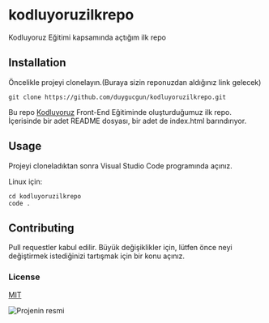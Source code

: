 # kodluyoruzilkrepo
Kodluyoruz Eğitimi kapsamında açtığım ilk repo


## Installation

Öncelikle projeyi clonelayın.(Buraya sizin reponuzdan aldığınız link gelecek)

` git clone https://github.com/duygucgun/kodluyoruzilkrepo.git `

Bu repo [Kodluyoruz](https://courses.kodluyoruz.org) Front-End Eğitiminde oluşturduğumuz ilk repo. İçerisinde bir adet README dosyası, bir adet de index.html barındırıyor.



## Usage

Projeyi cloneladıktan sonra Visual Studio Code programında açınız.

Linux için:

```
cd kodluyoruzilkrepo
code .
```



## Contributing

Pull requestler kabul edilir. Büyük değişiklikler için, lütfen önce neyi değiştirmek istediğinizi tartışmak için bir konu açınız.



### License

[MIT]()



![Projenin resmi](https://www.kodluyoruz.org)

